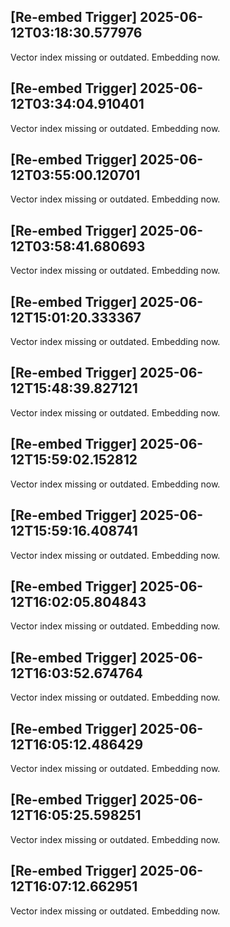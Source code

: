 
## [Re-embed Trigger] 2025-06-12T03:18:30.577976
Vector index missing or outdated. Embedding now.

## [Re-embed Trigger] 2025-06-12T03:34:04.910401
Vector index missing or outdated. Embedding now.

## [Re-embed Trigger] 2025-06-12T03:55:00.120701
Vector index missing or outdated. Embedding now.

## [Re-embed Trigger] 2025-06-12T03:58:41.680693
Vector index missing or outdated. Embedding now.

## [Re-embed Trigger] 2025-06-12T15:01:20.333367
Vector index missing or outdated. Embedding now.

## [Re-embed Trigger] 2025-06-12T15:48:39.827121
Vector index missing or outdated. Embedding now.

## [Re-embed Trigger] 2025-06-12T15:59:02.152812
Vector index missing or outdated. Embedding now.

## [Re-embed Trigger] 2025-06-12T15:59:16.408741
Vector index missing or outdated. Embedding now.

## [Re-embed Trigger] 2025-06-12T16:02:05.804843
Vector index missing or outdated. Embedding now.

## [Re-embed Trigger] 2025-06-12T16:03:52.674764
Vector index missing or outdated. Embedding now.

## [Re-embed Trigger] 2025-06-12T16:05:12.486429
Vector index missing or outdated. Embedding now.

## [Re-embed Trigger] 2025-06-12T16:05:25.598251
Vector index missing or outdated. Embedding now.

## [Re-embed Trigger] 2025-06-12T16:07:12.662951
Vector index missing or outdated. Embedding now.
